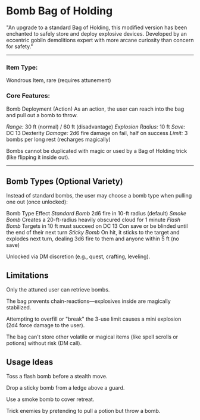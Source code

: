 # Bomb Bag of Holding

"An upgrade to a standard Bag of Holding, this modified version has been enchanted to safely store and deploy explosive devices. Developed by an eccentric goblin demolitions expert with more arcane curiosity than concern for safety."

---

### Item Type:

Wondrous Item, rare (requires attunement)

### Core Features:

Bomb Deployment (Action)
As an action, the user can reach into the bag and pull out a bomb to throw.

_Range:_ 30 ft (normal) / 60 ft (disadvantage)
_Explosion Radius:_ 10 ft
_Save:_ DC 13 Dexterity
_Damage:_ 2d6 fire damage on fail, half on success
_Limit:_ 3 bombs per long rest (recharges magically)

Bombs cannot be duplicated with magic or used by a Bag of Holding trick (like flipping it inside out).

---

## Bomb Types (Optional Variety)

Instead of standard bombs, the user may choose a bomb type when pulling one out (once unlocked):

Bomb Type Effect
_Standard Bomb_ 2d6 fire in 10-ft radius (default)
_Smoke Bomb_ Creates a 20-ft-radius heavily obscured cloud for 1 minute
_Flash Bomb_ Targets in 10 ft must succeed on DC 13 Con save or be blinded until the end of their next turn
_Sticky Bomb_ On hit, it sticks to the target and explodes next turn, dealing 3d6 fire to them and anyone within 5 ft (no save)

Unlocked via DM discretion (e.g., quest, crafting, leveling).

## Limitations

Only the attuned user can retrieve bombs.

The bag prevents chain-reactions—explosives inside are magically stabilized.

Attempting to overfill or "break" the 3-use limit causes a mini explosion (2d4 force damage to the user).

The bag can't store other volatile or magical items (like spell scrolls or potions) without risk (DM call).

## Usage Ideas

Toss a flash bomb before a stealth move.

Drop a sticky bomb from a ledge above a guard.

Use a smoke bomb to cover retreat.

Trick enemies by pretending to pull a potion but throw a bomb.
